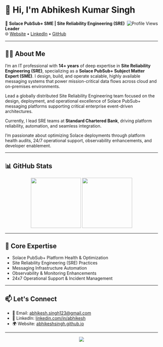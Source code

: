 # 👋 Hi, I'm Abhikesh Kumar Singh

<img src="https://komarev.com/ghpvc/?username=AbhikeshSingh&label=Profile%20Views&color=blue&style=flat" alt="Profile Views" align="right" />

🚀 **Solace PubSub+ SME | Site Reliability Engineering (SRE) Leader**  
🌐 [Website](https://abhikeshsingh.github.io) • [LinkedIn](https://linkedin.com/in/abhikesh) • [GitHub](https://github.com/AbhikeshSingh)

---

## 🧑‍💻 About Me

I’m an IT professional with **14+ years** of deep expertise in **Site Reliability Engineering (SRE)**, specializing as a **Solace PubSub+ Subject Matter Expert (SME)**. I design, build, and operate scalable, highly available messaging systems that power mission-critical data flows across cloud and on-premises environments.

Lead a globally distributed Site Reliability Engineering team focused on the design, deployment, and operational excellence of Solace PubSub+ messaging platforms supporting critical enterprise event-driven architectures.

Currently, I lead SRE teams at **Standard Chartered Bank**, driving platform reliability, automation, and seamless integration.

I’m passionate about optimizing Solace deployments through platform health audits, 24/7 operational support, observability enhancements, and developer enablement.

---

## 📊 GitHub Stats

<p align="center">
  <img src="https://github-readme-stats.vercel.app/api?username=AbhikeshSingh&show_icons=true&theme=github_dark&hide=issues&count_private=true" height="165" />
  <img src="https://github-readme-stats.vercel.app/api/top-langs/?username=AbhikeshSingh&layout=compact&theme=github_dark" height="165" />
</p>

---

## 🔧 Core Expertise

- Solace PubSub+ Platform Health & Optimization  
- Site Reliability Engineering (SRE) Practices  
- Messaging Infrastructure Automation  
- Observability & Monitoring Enhancements  
- 24x7 Operational Support & Incident Management

---

## 📫 Let's Connect

- 📧 Email: [abhikesh.singh123@gmail.com](mailto:abhikesh.singh123@gmail.com)  
- 🔗 LinkedIn: [linkedin.com/in/abhikesh](https://linkedin.com/in/abhikesh)  
- 🌍 Website: [abhikeshsingh.github.io](https://abhikeshsingh.github.io)

---

<p align="center">
  <img src="https://github-readme-streak-stats.herokuapp.com/?user=AbhikeshSingh&theme=dark&hide_border=true" />
</p>
